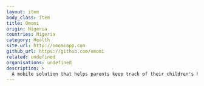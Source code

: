 ```yaml
---
layout: item
body_class: item
title: Omomi
origin: Nigeria
countries: Nigeria
category: Health
site_url: http://omomiapp.com
github_url: https://github.com/omomi
related: undefined
organisations: undefined
description: >
  A mobile solution that helps parents keep track of their children's health and immunization status, manage health problems at home, and connect with medical practitioners and other parents online.
---
```

